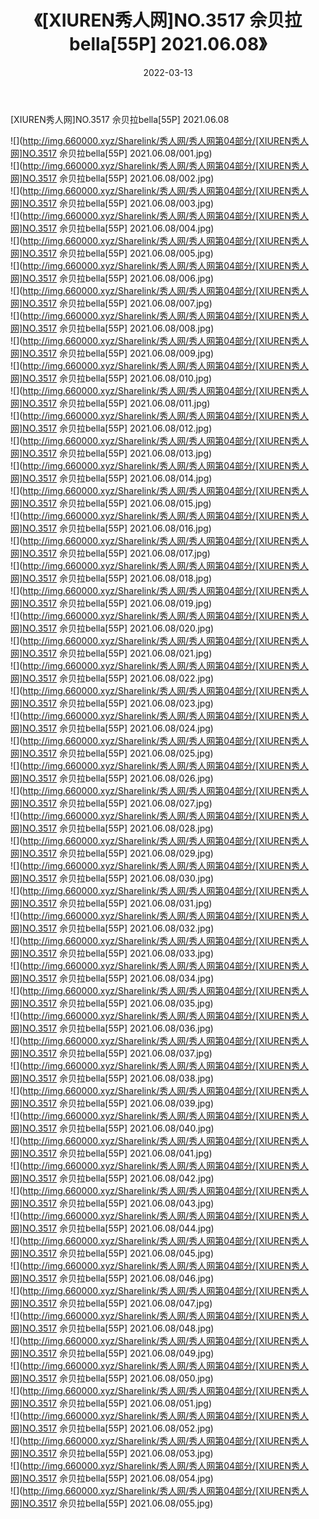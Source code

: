 ﻿---
layout: post
title:  《[XIUREN秀人网]NO.3517 佘贝拉bella[55P] 2021.06.08》
date:   2022-03-13
img: http://img.660000.xyz/Sharelink/秀人网/秀人网第04部分/[XIUREN秀人网]NO.3517 佘贝拉bella[55P] 2021.06.08/000.jpg
categories: [美女, 清纯, 唯美]
---

[XIUREN秀人网]NO.3517 佘贝拉bella[55P] 2021.06.08

 ![](http://img.660000.xyz/Sharelink/秀人网/秀人网第04部分/[XIUREN秀人网]NO.3517 佘贝拉bella[55P] 2021.06.08/001.jpg) <br>![](http://img.660000.xyz/Sharelink/秀人网/秀人网第04部分/[XIUREN秀人网]NO.3517 佘贝拉bella[55P] 2021.06.08/002.jpg) <br>![](http://img.660000.xyz/Sharelink/秀人网/秀人网第04部分/[XIUREN秀人网]NO.3517 佘贝拉bella[55P] 2021.06.08/003.jpg) <br>![](http://img.660000.xyz/Sharelink/秀人网/秀人网第04部分/[XIUREN秀人网]NO.3517 佘贝拉bella[55P] 2021.06.08/004.jpg) <br>![](http://img.660000.xyz/Sharelink/秀人网/秀人网第04部分/[XIUREN秀人网]NO.3517 佘贝拉bella[55P] 2021.06.08/005.jpg) <br>![](http://img.660000.xyz/Sharelink/秀人网/秀人网第04部分/[XIUREN秀人网]NO.3517 佘贝拉bella[55P] 2021.06.08/006.jpg) <br>![](http://img.660000.xyz/Sharelink/秀人网/秀人网第04部分/[XIUREN秀人网]NO.3517 佘贝拉bella[55P] 2021.06.08/007.jpg) <br>![](http://img.660000.xyz/Sharelink/秀人网/秀人网第04部分/[XIUREN秀人网]NO.3517 佘贝拉bella[55P] 2021.06.08/008.jpg) <br>![](http://img.660000.xyz/Sharelink/秀人网/秀人网第04部分/[XIUREN秀人网]NO.3517 佘贝拉bella[55P] 2021.06.08/009.jpg) <br>![](http://img.660000.xyz/Sharelink/秀人网/秀人网第04部分/[XIUREN秀人网]NO.3517 佘贝拉bella[55P] 2021.06.08/010.jpg) <br>![](http://img.660000.xyz/Sharelink/秀人网/秀人网第04部分/[XIUREN秀人网]NO.3517 佘贝拉bella[55P] 2021.06.08/011.jpg) <br>![](http://img.660000.xyz/Sharelink/秀人网/秀人网第04部分/[XIUREN秀人网]NO.3517 佘贝拉bella[55P] 2021.06.08/012.jpg) <br>![](http://img.660000.xyz/Sharelink/秀人网/秀人网第04部分/[XIUREN秀人网]NO.3517 佘贝拉bella[55P] 2021.06.08/013.jpg) <br>![](http://img.660000.xyz/Sharelink/秀人网/秀人网第04部分/[XIUREN秀人网]NO.3517 佘贝拉bella[55P] 2021.06.08/014.jpg) <br>![](http://img.660000.xyz/Sharelink/秀人网/秀人网第04部分/[XIUREN秀人网]NO.3517 佘贝拉bella[55P] 2021.06.08/015.jpg) <br>![](http://img.660000.xyz/Sharelink/秀人网/秀人网第04部分/[XIUREN秀人网]NO.3517 佘贝拉bella[55P] 2021.06.08/016.jpg) <br>![](http://img.660000.xyz/Sharelink/秀人网/秀人网第04部分/[XIUREN秀人网]NO.3517 佘贝拉bella[55P] 2021.06.08/017.jpg) <br>![](http://img.660000.xyz/Sharelink/秀人网/秀人网第04部分/[XIUREN秀人网]NO.3517 佘贝拉bella[55P] 2021.06.08/018.jpg) <br>![](http://img.660000.xyz/Sharelink/秀人网/秀人网第04部分/[XIUREN秀人网]NO.3517 佘贝拉bella[55P] 2021.06.08/019.jpg) <br>![](http://img.660000.xyz/Sharelink/秀人网/秀人网第04部分/[XIUREN秀人网]NO.3517 佘贝拉bella[55P] 2021.06.08/020.jpg) <br>![](http://img.660000.xyz/Sharelink/秀人网/秀人网第04部分/[XIUREN秀人网]NO.3517 佘贝拉bella[55P] 2021.06.08/021.jpg) <br>![](http://img.660000.xyz/Sharelink/秀人网/秀人网第04部分/[XIUREN秀人网]NO.3517 佘贝拉bella[55P] 2021.06.08/022.jpg) <br>![](http://img.660000.xyz/Sharelink/秀人网/秀人网第04部分/[XIUREN秀人网]NO.3517 佘贝拉bella[55P] 2021.06.08/023.jpg) <br>![](http://img.660000.xyz/Sharelink/秀人网/秀人网第04部分/[XIUREN秀人网]NO.3517 佘贝拉bella[55P] 2021.06.08/024.jpg) <br>![](http://img.660000.xyz/Sharelink/秀人网/秀人网第04部分/[XIUREN秀人网]NO.3517 佘贝拉bella[55P] 2021.06.08/025.jpg) <br>![](http://img.660000.xyz/Sharelink/秀人网/秀人网第04部分/[XIUREN秀人网]NO.3517 佘贝拉bella[55P] 2021.06.08/026.jpg) <br>![](http://img.660000.xyz/Sharelink/秀人网/秀人网第04部分/[XIUREN秀人网]NO.3517 佘贝拉bella[55P] 2021.06.08/027.jpg) <br>![](http://img.660000.xyz/Sharelink/秀人网/秀人网第04部分/[XIUREN秀人网]NO.3517 佘贝拉bella[55P] 2021.06.08/028.jpg) <br>![](http://img.660000.xyz/Sharelink/秀人网/秀人网第04部分/[XIUREN秀人网]NO.3517 佘贝拉bella[55P] 2021.06.08/029.jpg) <br>![](http://img.660000.xyz/Sharelink/秀人网/秀人网第04部分/[XIUREN秀人网]NO.3517 佘贝拉bella[55P] 2021.06.08/030.jpg) <br>![](http://img.660000.xyz/Sharelink/秀人网/秀人网第04部分/[XIUREN秀人网]NO.3517 佘贝拉bella[55P] 2021.06.08/031.jpg) <br>![](http://img.660000.xyz/Sharelink/秀人网/秀人网第04部分/[XIUREN秀人网]NO.3517 佘贝拉bella[55P] 2021.06.08/032.jpg) <br>![](http://img.660000.xyz/Sharelink/秀人网/秀人网第04部分/[XIUREN秀人网]NO.3517 佘贝拉bella[55P] 2021.06.08/033.jpg) <br>![](http://img.660000.xyz/Sharelink/秀人网/秀人网第04部分/[XIUREN秀人网]NO.3517 佘贝拉bella[55P] 2021.06.08/034.jpg) <br>![](http://img.660000.xyz/Sharelink/秀人网/秀人网第04部分/[XIUREN秀人网]NO.3517 佘贝拉bella[55P] 2021.06.08/035.jpg) <br>![](http://img.660000.xyz/Sharelink/秀人网/秀人网第04部分/[XIUREN秀人网]NO.3517 佘贝拉bella[55P] 2021.06.08/036.jpg) <br>![](http://img.660000.xyz/Sharelink/秀人网/秀人网第04部分/[XIUREN秀人网]NO.3517 佘贝拉bella[55P] 2021.06.08/037.jpg) <br>![](http://img.660000.xyz/Sharelink/秀人网/秀人网第04部分/[XIUREN秀人网]NO.3517 佘贝拉bella[55P] 2021.06.08/038.jpg) <br>![](http://img.660000.xyz/Sharelink/秀人网/秀人网第04部分/[XIUREN秀人网]NO.3517 佘贝拉bella[55P] 2021.06.08/039.jpg) <br>![](http://img.660000.xyz/Sharelink/秀人网/秀人网第04部分/[XIUREN秀人网]NO.3517 佘贝拉bella[55P] 2021.06.08/040.jpg) <br>![](http://img.660000.xyz/Sharelink/秀人网/秀人网第04部分/[XIUREN秀人网]NO.3517 佘贝拉bella[55P] 2021.06.08/041.jpg) <br>![](http://img.660000.xyz/Sharelink/秀人网/秀人网第04部分/[XIUREN秀人网]NO.3517 佘贝拉bella[55P] 2021.06.08/042.jpg) <br>![](http://img.660000.xyz/Sharelink/秀人网/秀人网第04部分/[XIUREN秀人网]NO.3517 佘贝拉bella[55P] 2021.06.08/043.jpg) <br>![](http://img.660000.xyz/Sharelink/秀人网/秀人网第04部分/[XIUREN秀人网]NO.3517 佘贝拉bella[55P] 2021.06.08/044.jpg) <br>![](http://img.660000.xyz/Sharelink/秀人网/秀人网第04部分/[XIUREN秀人网]NO.3517 佘贝拉bella[55P] 2021.06.08/045.jpg) <br>![](http://img.660000.xyz/Sharelink/秀人网/秀人网第04部分/[XIUREN秀人网]NO.3517 佘贝拉bella[55P] 2021.06.08/046.jpg) <br>![](http://img.660000.xyz/Sharelink/秀人网/秀人网第04部分/[XIUREN秀人网]NO.3517 佘贝拉bella[55P] 2021.06.08/047.jpg) <br>![](http://img.660000.xyz/Sharelink/秀人网/秀人网第04部分/[XIUREN秀人网]NO.3517 佘贝拉bella[55P] 2021.06.08/048.jpg) <br>![](http://img.660000.xyz/Sharelink/秀人网/秀人网第04部分/[XIUREN秀人网]NO.3517 佘贝拉bella[55P] 2021.06.08/049.jpg) <br>![](http://img.660000.xyz/Sharelink/秀人网/秀人网第04部分/[XIUREN秀人网]NO.3517 佘贝拉bella[55P] 2021.06.08/050.jpg) <br>![](http://img.660000.xyz/Sharelink/秀人网/秀人网第04部分/[XIUREN秀人网]NO.3517 佘贝拉bella[55P] 2021.06.08/051.jpg) <br>![](http://img.660000.xyz/Sharelink/秀人网/秀人网第04部分/[XIUREN秀人网]NO.3517 佘贝拉bella[55P] 2021.06.08/052.jpg) <br>![](http://img.660000.xyz/Sharelink/秀人网/秀人网第04部分/[XIUREN秀人网]NO.3517 佘贝拉bella[55P] 2021.06.08/053.jpg) <br>![](http://img.660000.xyz/Sharelink/秀人网/秀人网第04部分/[XIUREN秀人网]NO.3517 佘贝拉bella[55P] 2021.06.08/054.jpg) <br>![](http://img.660000.xyz/Sharelink/秀人网/秀人网第04部分/[XIUREN秀人网]NO.3517 佘贝拉bella[55P] 2021.06.08/055.jpg) <br>